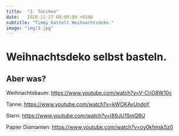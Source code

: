 ```yaml
---
title:  "3. Türchen"
date:   2020-11-27 00:00:00 +0100
subtitle: "Timmy bastelt Weihnachtsdeko."
image: "img/3.jpg"
---
```


# Weihnachtsdeko selbst basteln.

## Aber was?

Weihnachtsbaum: https://www.youtube.com/watch?v=V-CriO8W10c

Tanne:
https://www.youtube.com/watch?v=kWOKAyUndoY

Stern:
https://www.youtube.com/watch?v=i89JU15mQ8U

Papier Diamanten:
https://www.youtube.com/watch?v=oy0kfmsk5z0